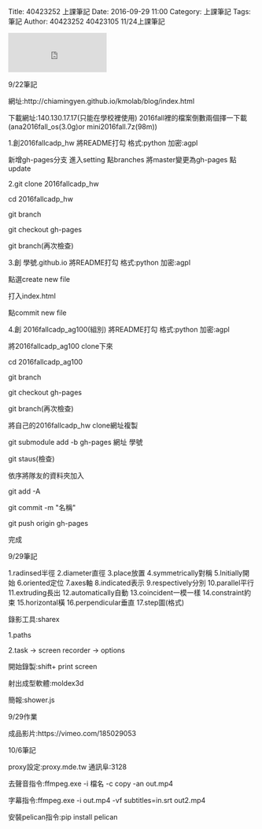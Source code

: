 Title: 40423252 上課筆記
Date: 2016-09-29 11:00
Category: 上課筆記
Tags: 筆記
Author: 40423252
40423105 11/24上課筆記
<iframe src="https://www.facebook.com/plugins/like.php?href=https%3A%2F%2F40423105.github.io%2F2016fallcadp_hw%2F%23%2F&width=200&layout=standard&action=like&show_faces=true&share=true&height=80&appId" width="200" height="80" style="border:none;overflow:hidden" scrolling="no" frameborder="0" allowTransparency="true"></iframe>


<!-- PELICAN_END_SUMMARY -->

<p>9/22筆記</p>
<p>網址:http://chiamingyen.github.io/kmolab/blog/index.html</p>
<p>下載網址:140.130.17.17(只能在學校裡使用) 2016fall裡的檔案倒數兩個擇一下載(ana2016fall_os(3.0g)or mini2016fall.7z(98m))</p>
<p>1.創2016fallcadp_hw 將README打勾 格式:python 加密:agpl</p>
<p> 新增gh-pages分支 進入setting 點branches 將master變更為gh-pages 點update</p>
<p>2.git clone 2016fallcadp_hw</p>
<p>  cd 2016fallcadp_hw</p>
<p>git branch</p>
<p>git checkout gh-pages</p>
<p>git branch(再次檢查)</p>
<p>3.創 學號.github.io  將README打勾 格式:python 加密:agpl</p>
<p>點選create new file </p>
<p>打入index.html</p>
<p>點commit new file</p>
<p>4.創 2016fallcadp_ag100(組別)  將README打勾 格式:python 加密:agpl</p>
<p>將2016fallcadp_ag100 clone下來</p>
<p>cd 2016fallcadp_ag100</p>
<p>git branch</p>
<p>git checkout gh-pages</p>
<p>git branch(再次檢查)</p>
<p>將自己的2016fallcadp_hw clone網址複製</p>
<p>git submodule add -b gh-pages 網址 學號</p>
<p>git staus(檢查)</p>
<p> 依序將隊友的資料夾加入</p>
<p>git add -A</p>
<p>git commit -m "名稱"</p>
<p> git push origin gh-pages</p>
<p> 完成 </p>

<p> 9/29筆記 </p>
<p>1.radinsed半徑 2.diameter直徑 3.place放置 4.symmetrically對稱 5.lnitially開始 6.oriented定位 7.axes軸
  8.indicated表示 9.respectively分別 10.parallel平行 11.extruding長出 12.automatically自動 13.coincident一模一樣
  14.constraint約束 15.horizontal橫 16.perpendicular垂直 17.step圖(格式) </p>
<p> 錄影工具:sharex</p>
<p>   1.paths </p>
<p> 2.task → screen   recorder →  options</p>
<p> 開始錄製:shift+ print screen </p>

<p> 射出成型軟體:moldex3d</p>
<p>簡報:shower.js  </p>

<p>9/29作業</p>
<p>成品影片:https://vimeo.com/185029053 </p>

<p>10/6筆記</p>
<p> proxy設定:proxy.mde.tw 通訊阜:3128</p>
<p>去聲音指令:ffmpeg.exe -i 檔名 -c copy -an out.mp4</p>
<p>字幕指令:ffmpeg.exe -i out.mp4 -vf subtitles=in.srt out2.mp4</p>
<p>安裝pelican指令:pip install pelican</p>

